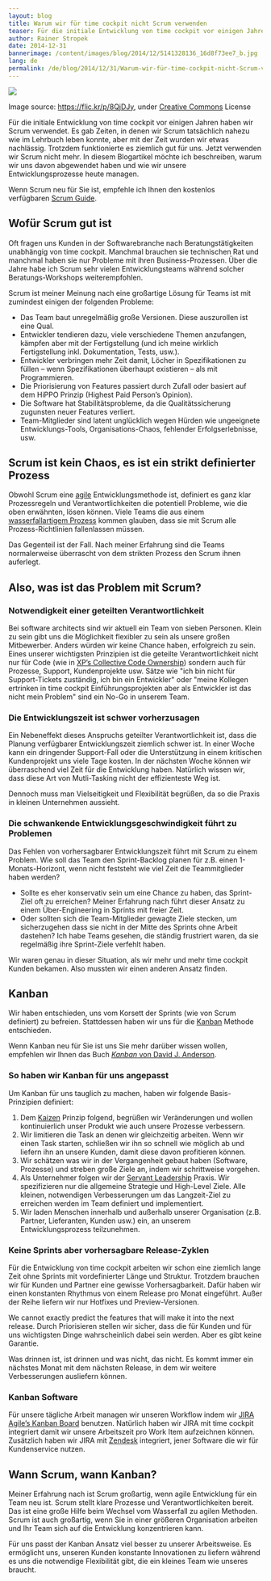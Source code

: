 ```yaml
---
layout: blog
title: Warum wir für time cockpit nicht Scrum verwenden
teaser: Für die initiale Entwicklung von time cockpit vor einigen Jahren haben wir Scrum verwendet. Es gab Zeiten, in denen wir Scrum tatsächlich nahezu wie im Lehrbuch leben konnte, aber mit der Zeit wurden wir etwas nachlässig. Trotzdem funktionierte es ziemlich gut für uns. Jetzt verwenden wir Scrum nicht mehr. In diesem Blogartikel möchte ich beschreiben, warum wir uns davon abgewendet haben und wie wir unsere Entwicklungsprozesse heute managen. 
author: Rainer Stropek
date: 2014-12-31
bannerimage: /content/images/blog/2014/12/5141328136_16d8f73ee7_b.jpg
lang: de
permalink: /de/blog/2014/12/31/Warum-wir-für-time-cockpit-nicht-Scrum-verwenden
---
```


<p>
  <img src="{{site.baseurl}}/content/images/blog/2014/12/5141328136_16d8f73ee7_b.jpg" />
</p><p class="imageCaption">Image source: <a href="https://flic.kr/p/8QjDJy" target="_blank">https://flic.kr/p/8QjDJy</a>, under <a href="https://creativecommons.org/licenses/by/2.0/" target="_blank">Creative Commons</a> License</p><p>Für die initiale Entwicklung von time cockpit vor einigen Jahren haben wir Scrum verwendet. Es gab Zeiten, in denen wir Scrum tatsächlich nahezu wie im Lehrbuch leben konnte, aber mit der Zeit wurden wir etwas nachlässig. Trotzdem funktionierte es ziemlich gut für uns. Jetzt verwenden wir Scrum nicht mehr. In diesem Blogartikel möchte ich beschreiben, warum wir uns davon abgewendet haben und wie wir unsere Entwicklungsprozesse heute managen. </p><p class="showcase">Wenn Scrum neu für Sie ist, empfehle ich Ihnen den kostenlos verfügbaren <a href="http://www.scrumguides.org/" target="_blank">Scrum Guide</a>.</p><h2>Wofür Scrum gut ist</h2><p>Oft fragen uns Kunden in der Softwarebranche nach Beratungstätigkeiten unabhängig von time cockpit. Manchmal brauchen sie technischen Rat und manchmal haben sie nur Probleme mit ihren Business-Prozessen. Über die Jahre habe ich Scrum sehr vielen Entwicklungsteams während solcher Beratungs-Workshops weiterempfohlen.</p><p class="showcase">Scrum ist meiner Meinung nach eine großartige Lösung für Teams ist mit zumindest einigen der folgenden Probleme:</p><ul>
  <li>Das Team baut unregelmäßig große Versionen. Diese auszurollen ist eine Qual.</li>
  <li>Entwickler tendieren dazu, viele verschiedene Themen anzufangen, kämpfen aber mit der Fertigstellung (und ich meine wirklich Fertigstellung inkl. Dokumentation, Tests, usw.).</li>
  <li>Entwickler verbringen mehr Zeit damit, Löcher in Spezifikationen zu füllen – wenn Spezifikationen überhaupt existieren – als mit Programmieren.</li>
  <li>Die Priorisierung von Features passiert durch Zufall oder basiert auf dem HiPPO Prinzip (Highest Paid Person’s Opinion). </li>
  <li>Die Software hat Stabilitätsprobleme, da die Qualitätssicherung zugunsten neuer Features verliert. </li>
  <li>Team-Mitglieder sind latent unglücklich wegen Hürden wie ungeeignete Entwicklungs-Tools, Organisations-Chaos, fehlender Erfolgserlebnisse, usw.</li>
</ul><h2>Scrum ist kein Chaos, es ist ein strikt definierter Prozess</h2><p>Obwohl Scrum eine <a href="http://agilemanifesto.org/iso/en/" target="_blank">agile</a> Entwicklungsmethode ist, definiert es ganz klar Prozessregeln und Verantwortlichkeiten die potentiell Probleme, wie die oben erwähnten, lösen können. Viele Teams die aus einem <a href="http://en.wikipedia.org/wiki/Waterfall_model" target="_blank">wasserfallartigem Prozess</a> kommen glauben, dass sie mit Scrum alle Prozess-Richtlinien fallenlassen müssen.</p><p class="showcase">Das Gegenteil ist der Fall. Nach meiner Erfahrung sind die Teams normalerweise überrascht von dem strikten Prozess den Scrum ihnen auferlegt.</p><h2>Also, was ist das Problem mit Scrum?</h2><h3>Notwendigkeit einer geteilten Verantwortlichkeit</h3><p>Bei software architects sind wir aktuell ein Team von sieben Personen. Klein zu sein gibt uns die Möglichkeit flexibler zu sein als unsere großen Mitbewerber. Anders würden wir keine Chance haben, erfolgreich zu sein. Eines unserer wichtigsten Prinzipien ist die geteilte Verantwortlichkeit nicht nur für Code (wie in <a href="http://en.wikipedia.org/wiki/Extreme_programming_practices#Collective_code_ownership" target="_blank">XP’s Collective Code Ownership</a>) sondern auch für Prozesse, Support, Kundenprojekte usw. Sätze wie "ich bin nicht für Support-Tickets zuständig, ich bin ein Entwickler" oder "meine Kollegen ertrinken in time cockpit Einführungsprojekten aber als Entwickler ist das nicht mein Problem" sind ein No-Go in unserem Team.</p><h3>Die Entwicklungszeit ist schwer vorherzusagen</h3><p>Ein Nebeneffekt dieses Anspruchs geteilter Verantwortlichkeit ist, dass die Planung verfügbarer Entwicklungszeit ziemlich schwer ist. In einer Woche kann ein dringender Support-Fall oder die Unterstützung in einem kritischen Kundenprojekt uns viele Tage kosten. In der nächsten Woche können wir überraschend viel Zeit für die Entwicklung haben. Natürlich wissen wir, dass diese Art von Mutli-Tasking nicht der effizienteste Weg ist.</p><p class="showcase">Dennoch muss man Vielseitigkeit und Flexibilität begrüßen, da so die Praxis in kleinen Unternehmen aussieht. </p><h3>Die schwankende Entwicklungsgeschwindigkeit führt zu Problemen</h3><p>Das Fehlen von vorhersagbarer Entwicklungszeit führt mit Scrum zu einem Problem. Wie soll das Team den Sprint-Backlog planen für z.B. einen 1-Monats-Horizont, wenn nicht feststeht wie viel Zeit die Teammitglieder haben werden?</p><ul>
  <li>Sollte es eher konservativ sein um eine Chance zu haben, das Sprint-Ziel oft zu erreichen? Meiner Erfahrung nach führt dieser Ansatz zu einem Über-Engineering in Sprints mit freier Zeit.</li>
  <li>Oder sollten sich die Team-Mitglieder gewagte Ziele stecken, um sicherzugehen dass sie nicht in der Mitte des Sprints ohne Arbeit dastehen? Ich habe Teams gesehen, die ständig frustriert waren, da sie regelmäßig ihre Sprint-Ziele verfehlt haben.</li>
</ul><p>Wir waren genau in dieser Situation, als wir mehr und mehr time cockpit Kunden bekamen. Also mussten wir einen anderen Ansatz finden.</p><h2>Kanban</h2><p>Wir haben entschieden, uns vom Korsett der Sprints (wie von Scrum definiert) zu befreien. Stattdessen haben wir uns für die <a href="http://en.wikipedia.org/wiki/Kanban_(development)" target="_blank">Kanban</a> Methode entschieden.</p><p class="showcase">Wenn Kanban neu für Sie ist uns Sie mehr darüber wissen wollen, empfehlen wir Ihnen das Buch <a href="http://www.amazon.de/gp/product/B0057H2M70/ref=as_li_tl?ie=UTF8&amp;camp=1638&amp;creative=19454&amp;creativeASIN=B0057H2M70&amp;linkCode=as2&amp;tag=timecockpit-21&amp;linkId=LHQGPITU4ZI4PZ72" target="_blank"><em>Kanban</em> von David J. Anderson</a>.</p><h3>So haben wir Kanban für uns angepasst
<br /></h3><p>Um Kanban für uns tauglich zu machen, haben wir folgende Basis-Prinzipien definiert:</p><ol>
  <li>Dem <a href="http://en.wikipedia.org/wiki/Kaizen" target="_blank">Kaizen</a> Prinzip folgend, begrüßen wir Veränderungen und wollen kontinuierlich unser Produkt wie auch unsere Prozesse verbessern.</li>
  <li>Wir limitieren die Task an denen wir gleichzeitig arbeiten. Wenn wir einen Task starten, schließen wir ihn so schnell wie möglich ab und liefern ihn an unsere Kunden, damit diese davon profitieren können.</li>
  <li>Wir schätzen was wir in der Vergangenheit gebaut haben (Software, Prozesse) und streben große Ziele an, indem wir schrittweise vorgehen.</li>
  <li>Als Unternehmer folgen wir der <a href="http://en.wikipedia.org/wiki/Servant_leadership" target="_blank">Servant Leadership</a> Praxis. Wir spezifizieren nur die allgemeine Strategie und High-Level Ziele. Alle kleinen, notwendigen Verbesserungen um das Langzeit-Ziel zu erreichen werden im Team definiert und implementiert.</li>
  <li>Wir laden Menschen innerhalb und außerhalb unserer Organisation (z.B. Partner, Lieferanten, Kunden usw.) ein, an unserem Entwicklungsprozess teilzunehmen.</li>
</ol><h3>Keine Sprints aber vorhersagbare Release-Zyklen</h3><p>Für die Entwicklung von time cockpit arbeiten wir schon eine ziemlich lange Zeit ohne Sprints mit vordefinierter Länge und Struktur. Trotzdem brauchen wir für Kunden und Partner eine gewisse Vorhersagbarkeit. Dafür haben wir einen konstanten Rhythmus von einem Release pro Monat eingeführt. Außer der Reihe liefern wir nur Hotfixes und Preview-Versionen.<br /></p><p>We cannot exactly predict the features that will make it into the next release. Durch Priorisieren stellen wir sicher, dass die für Kunden und für uns wichtigsten Dinge wahrscheinlich dabei sein werden. Aber es gibt keine Garantie.</p><p class="showcase">Was drinnen ist, ist drinnen und was nicht, das nicht. Es kommt immer ein nächstes Monat mit dem nächsten Release, in dem wir weitere Verbesserungen ausliefern können.</p><h3>Kanban Software</h3><p>Für unsere tägliche Arbeit managen wir unseren Workflow indem wir <a href="https://www.atlassian.com/software/jira/agile" target="_blank">JIRA Agile’s Kanban Board</a> benutzen. Natürlich haben wir JIRA mit time cockpit integriert damit wir unsere Arbeitszeit pro Work Item aufzeichnen können. Zusätzlich haben wir JIRA mit <a href="https://www.zendesk.com/" target="_blank">Zendesk</a> integriert, jener Software die wir für Kundenservice nutzen.</p><h2>Wann Scrum, wann Kanban?</h2><p>Meiner Erfahrung nach ist Scrum großartig, wenn agile Entwicklung für ein Team neu ist. Scrum stellt klare Prozesse und Verantwortlichkeiten bereit. Das ist eine große Hilfe beim Wechsel vom Wasserfall zu agilen Methoden. Scrum ist auch großartig, wenn Sie in einer größeren Organisation arbeiten und Ihr Team sich auf die Entwicklung konzentrieren kann.</p><p>Für uns passt der Kanban Ansatz viel besser zu unserer Arbeitsweise. Es ermöglicht uns, unseren Kunden konstante Innovationen zu liefern während es uns die notwendige Flexibilität gibt, die ein kleines Team wie unseres braucht.</p>